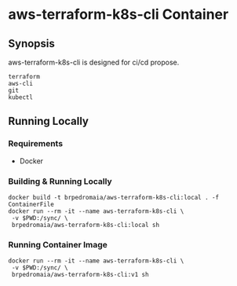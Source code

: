 # aws-terraform-k8s-cli Container

## Synopsis

aws-terraform-k8s-cli is designed for ci/cd propose.
```
terraform 
aws-cli 
git
kubectl
```

## Running Locally

### Requirements
- Docker

### Building & Running Locally
```
docker build -t brpedromaia/aws-terraform-k8s-cli:local . -f ContainerFile
docker run --rm -it --name aws-terraform-k8s-cli \
 -v $PWD:/sync/ \
 brpedromaia/aws-terraform-k8s-cli:local sh
```

### Running Container Image
```
docker run --rm -it --name aws-terraform-k8s-cli \
 -v $PWD:/sync/ \
 brpedromaia/aws-terraform-k8s-cli:v1 sh
```

